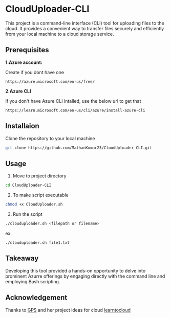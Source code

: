# CloudUploader-CLI
This project is a command-line interface (CLI) tool for uploading files to the cloud. It provides a convenient way to transfer files securely and efficiently from your local machine to a cloud storage service.

## Prerequisites

**1.Azure account:** 

Create if you dont have one

```
https://azure.microsoft.com/en-us/free/
```

**2.Azure CLI**

If you don't have Azure CLI intalled, use the below url to get that

```
https://learn.microsoft.com/en-us/cli/azure/install-azure-cli
```

## Installaion

Clone the repository to your local machine

```bash
git clone https://github.com/MathanKumar23/CloudUploader-CLI.git
```

## Usage

1. Move to project directory

```bash
cd CloudUploader-CLI
```

2. To make script executable

```bash
chmod +x CloudUploader.sh
```

3. Run the script

```bash
./clouduploader.sh <filepath or filename>
```
ex: 
```
./clouduploader.sh file1.txt
```

## Takeaway

Developing this tool provided a hands-on opportunity to delve into prominent Azurre offerings by engaging directly with the command line and employing Bash scripting.

## Acknowledgement

Thanks to [GPS](https://github.com/madebygps) and her project ideas for cloud 
[learntocloud](https://learntocloud.guide/phase1/#capstone-project-clouduploader-cli)